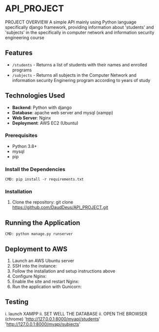 # API_PROJECT
PROJECT OVERVIEW
A simple API mainly using Python language specifically django framework, providing information about 'students' and 'subjects' in the specifically in computer network and information security engineering course

## Features
- `/students` - Returns a list of students with their names and enrolled programs
- `/subjects` - Returns all subjects in the Computer Network and information security Enginering program according to years of study

## Technologies Used
- **Backend**: Python with django
- **Database**: apache web server and mysql (xampp)
- **Web Server**: Nginx
- **Deployment**: AWS EC2 (Ubuntu)

### Prerequisites
- Python 3.8+
- mysql
- pip
### Install the Dependencies
    CMD: pip install -r requirements.txt
  
### Installation
1. Clone the repository:
   git clone https://github.com/DaudDeus/API_PROJECT.git

## Running the Application
    CMD: python manage.py runserver
  
## Deployment to AWS
1. Launch an AWS Ubuntu server
2. SSH into the instance:
3. Follow the installation and setup instructions above
4. Configure Nginx:
5. Enable the site and restart Nginx:
6. Run the application with Gunicorn:

## Testing
i. launch XAMPP
ii. SET WELL THE DATABASE
ii. OPEN THE BROWSER (chrome)
      'http://127.0.0.1:8000/myapi/students'
      'http://127.0.0.1:8000/myapi/subjects'
  

